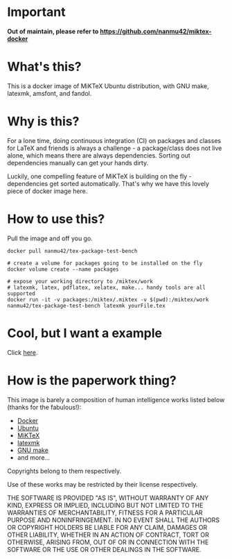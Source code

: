 # Important

**Out of maintain, please refer to https://github.com/nanmu42/miktex-docker**

# What's this?

This is a docker image of MiKTeX Ubuntu distribution, with GNU make, latexmk, amsfont, and fandol.

# Why is this?

For a lone time, doing continuous integration (CI) on packages and classes for LaTeX and friends is always a challenge - a package/class does not live alone, which means there are always dependencies. Sorting out dependencies manually can get your hands dirty.

Luckily, one compelling feature of MiKTeX is building on the fly - dependencies get sorted automatically. That's why we have this lovely piece of docker image here.

# How to use this?

Pull the image and off you go.

```shell
docker pull nanmu42/tex-package-test-bench

# create a volume for packages going to be installed on the fly
docker volume create --name packages

# expose your working directory to /miktex/work
# latexmk, latex, pdflatex, xelatex, make... handy tools are all supported
docker run -it -v packages:/miktex/.miktex -v $(pwd):/miktex/work nanmu42/tex-package-test-bench latexmk yourFile.tex
```

# Cool, but I want a example

Click [here](https://github.com/nanmu42/CQUThesis/blob/master/.travis.yml).

# How is the paperwork thing?

This image is barely a composition of human intelligence works listed below (thanks for the fabulous!):

* [Docker](https://www.docker.com/)
* [Ubuntu](https://www.ubuntu.com/)
* [MiKTeX](https://miktex.org/)
* [latexmk](https://ctan.org/pkg/latexmk)
* [GNU make](https://www.gnu.org/software/make/)
* and more...

Copyrights belong to them respectively.

Use of these works may be restricted by their license respectively.

THE SOFTWARE IS PROVIDED "AS IS", WITHOUT WARRANTY OF ANY KIND, EXPRESS OR IMPLIED, INCLUDING BUT NOT LIMITED TO THE WARRANTIES OF MERCHANTABILITY, FITNESS FOR A PARTICULAR PURPOSE AND NONINFRINGEMENT. IN NO EVENT SHALL THE AUTHORS OR COPYRIGHT HOLDERS BE LIABLE FOR ANY CLAIM, DAMAGES OR OTHER LIABILITY, WHETHER IN AN ACTION OF CONTRACT, TORT OR OTHERWISE, ARISING FROM, OUT OF OR IN CONNECTION WITH THE SOFTWARE OR THE USE OR OTHER DEALINGS IN THE SOFTWARE.
